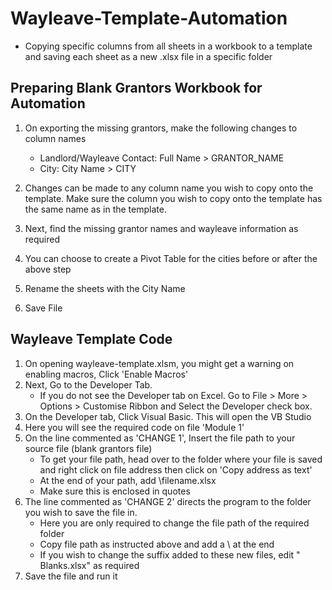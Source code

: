 # Wayleave-Template-Automation
- Copying specific columns from all sheets in a workbook to a template and saving each sheet as a new .xlsx file in a specific folder 

## Preparing Blank Grantors Workbook for Automation

1. On exporting the missing grantors, make the following changes to column names
   
   - Landlord/Wayleave Contact: Full Name > GRANTOR_NAME
   - City: City Name > CITY
   
2. Changes can be made to any column name you wish to copy onto the template. Make sure the column you wish to copy onto the template has the same name as in the template.
3. Next, find the missing grantor names and wayleave information as required
4. You can choose to create a Pivot Table for the cities before or after the above step
5. Rename the sheets with the City Name
6. Save File
   

## Wayleave Template Code 

1. On opening wayleave-template.xlsm, you might get a warning on enabling macros, Click 'Enable Macros'
2. Next, Go to the Developer Tab.
   - If you do not see the Developer tab on Excel. Go to File > More > Options > Customise Ribbon and Select the Developer check box.
3. On the Developer tab, Click Visual Basic. This will open the VB Studio
4. Here you will see the required code on file 'Module 1'
5. On the line commented as 'CHANGE 1', Insert the file path to your source file (blank grantors file)
   - To get your file path, head over to the folder where your file is saved and right click on file address then click on 'Copy address as text'
   - At the end of your path, add \filename.xlsx
   - Make sure this is enclosed in quotes
6. The line commented as 'CHANGE 2' directs the program to the folder you wish to save the file in.
   - Here you are only required to change the file path of the required folder
   - Copy file path as instructed above and add a \ at the end
   - If you wish to change the suffix added to these new files, edit " Blanks.xlsx" as required
7. Save the file and run it
   
